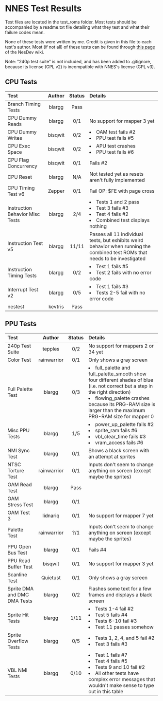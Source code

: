 # NNES Test Results

Test files are located in the test_roms folder. Most tests should be accompanied by a readme.txt file detailing what they test and what their failure codes mean.

None of these tests were written by me. Credit is given in this file to each test's author. Most (if not all) of these tests can be found through [this page](https://wiki.nesdev.com/w/index.php/Emulator_tests) of the NesDev wiki.

Note: "240p test suite" is not included, and has been added to .gitignore, because its license (GPL v2) is incompatible with NNES's license (GPL v3).

## CPU Tests

| Test | Author | Status | Details |
| :--- | :----: | :----: | :------ |
| Branch Timing Tests | blargg | Pass | |
| CPU Dummy Reads | blargg | 0/1 | No support for mapper 3 yet |
| CPU Dummy Writes | bisqwit | 0/2 | <l><li>OAM test fails #2</li> <li>PPU test fails #5</li></l> | 
| CPU Exec Space | bisqwit | 0/2 | <l><li>APU  test crashes</li> <li>PPU test fails #6</li></l> |
| CPU Flag Concurrency | bisqwit | 0/1 | Fails #2 |
| CPU Reset | blargg | N/A | Not tested yet as resets aren't fully implemented |
| CPU Timing Test v6 | Zepper | 0/1 | Fail OP: $FE with page cross |
| Instruction Behavior Misc Tests | blargg | 2/4 | <l><li>Tests 1 and 2 pass</li> <li>Test 3 fails #3</li> <li>Test 4 fails #2</li> <li>Combined test displays nothing</li></l> |
| Instruction Test v5 | blargg | 11/11 | Passes all 11 individual tests, but exhibits weird behavior when running the combined test ROMs that needs to be investigated |
| Instruction Timing Tests | blargg | 0/2 | <l><li>Test 1 fails #5</li> <li>Test 2 fails with no error code</li></l> |
| Interrupt Test v2 | blargg | 0/5 | <l><li>Test 1 fails #3</li> <li>Tests 2-5 fail with no error code</li></l> |
| nestest | kevtris | Pass | |

## PPU Tests

| Test | Author | Status | Details |
| :--- | :----: | :----: | :------ |
| 240p Test Suite | tepples | 0/2 | No support for mappers 2 or 34 yet |
| Color Test | rainwarrior | 0/1 | Only shows a gray screen |
| Full Palette Test | blargg | 0/3 | <l><li>full_palette and full_palette_smooth show four different shades of blue (i.e. not correct but a step in the right direction)</li> <li>flowing_palette crashes because its PRG-RAM size is larger than the maximum PRG-RAM size for mapper 0</li></l> |
| Misc PPU Tests | blargg | 1/5 | <l><li>power_up_palette fails #2</li> <li>sprite_ram fails #6</li> <li>vbl_clear_time fails #3</li> <li>vram_access fails #6</li></l> |
| NMI Sync Test | blargg | 0/1 | Shows a black screen with an attempt at sprites |
| NTSC Torture Test | rainwarrior | 0/1 | Inputs don't seem to change anything on screen (except maybe the sprites) |
| OAM Read Test | blargg | Pass | |
| OAM Stress Test | blargg | 0/1 | |
| OAM Test 3 | lidnariq | 0/1 | No support for mapper 7 yet |
| Palette Test | rainwarrior | ?/1 | Inputs don't seem to change anything on screen (except maybe the sprites) |
| PPU Open Bus Test | blargg | 0/1 | Fails #4 |
| PPU Read Buffer Test | bisqwit | 0/1 | No support for mapper 3 yet |
| Scanline Test | Quietust | 0/1 | Only shows a gray screen |
| Sprite DMA and DMC DMA Tests | blargg | 0/2 | Flashes some text for a few frames and displays a black screen |
| Sprite Hit Tests | blargg | 1/11 | <l><li>Tests 1-4 fail #2</li> <li>Test 5 fails #4</li> <li>Tests 6-10 fail #3</li> <li>Test 11 passes somehow</li></l> |
| Sprite Overflow Tests | blargg | 0/5 | <l><li>Tests 1, 2, 4, and 5 fail #2</li> <li>Test 3 fails #3</li></l> |
| VBL NMI Tests | blargg | 0/10 | <l><li>Test 1 fails #7</li> <li>Test 4 fails #5</li> <li>Tests 9 and 10 fail #2</li> <li>All other tests have complex error messages that wouldn't make sense to type out in this table</li></l> |